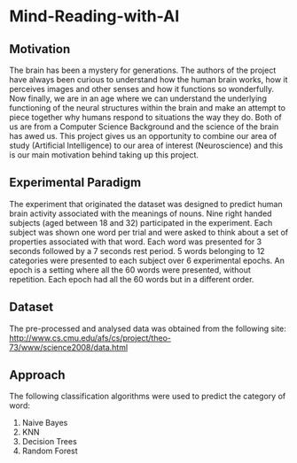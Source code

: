# Mind-Reading-with-AI

## Motivation
The brain has been a mystery for generations. The authors of the project have always been curious to understand how the human brain works, how it perceives 
images and other senses and how it functions so wonderfully. Now finally, we are in an age where we can understand the underlying functioning of the neural structures 
within the brain and make an attempt to piece together why humans respond to situations the way they do. Both of us are from a Computer Science Background and the science
of the brain has awed us. This project gives us an opportunity to combine our area of study (Artificial Intelligence) to our area of interest (Neuroscience) and this is 
our main motivation behind taking up this project.

## Experimental Paradigm

The experiment that originated the dataset was designed to predict human brain activity associated with the meanings of nouns. Nine right handed subjects (aged between 
18 and 32) participated in the experiment. Each subject was shown one word per trial and were asked  to think about a set of properties associated with that word. Each 
word was presented for 3 seconds followed by a 7 seconds rest period. 5 words belonging to 12 categories were presented to each subject over 6 experimental epochs. An 
epoch is a setting where all the 60 words were presented, without repetition. Each epoch had all the 60 words but in a different order.

## Dataset

The pre-processed and analysed data was obtained from the following site:
http://www.cs.cmu.edu/afs/cs/project/theo-73/www/science2008/data.html

## Approach

The following classification algorithms were used to predict the category of word:
1. Naive Bayes
2. KNN
3. Decision Trees
4. Random Forest
